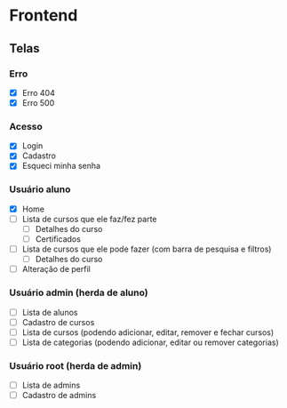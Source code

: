 # Frontend

## Telas

### Erro

- [x] Erro 404
- [x] Erro 500

### Acesso

- [x] Login
- [x] Cadastro
- [x] Esqueci minha senha

### Usuário aluno

- [x] Home
- [ ] Lista de cursos que ele faz/fez parte
  - [ ] Detalhes do curso
  - [ ] Certificados
- [ ] Lista de cursos que ele pode fazer (com barra de pesquisa e filtros)
  - [ ] Detalhes do curso
- [ ] Alteração de perfil

### Usuário admin (herda de aluno)

- [ ] Lista de alunos
- [ ] Cadastro de cursos
- [ ] Lista de cursos (podendo adicionar, editar, remover e fechar cursos)
- [ ] Lista de categorias (podendo adicionar, editar ou remover categorias)

### Usuário root (herda de admin)

- [ ] Lista de admins
- [ ] Cadastro de admins
